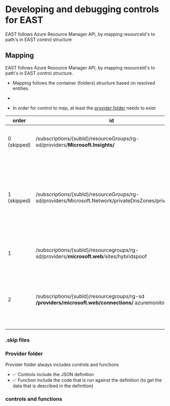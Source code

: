 # Developing and debugging controls for EAST

EAST follows Azure Resource Manager API, by mapping resourceId's to path's in EAST control structure

## Mapping 

EAST follows Azure Resource Manager API, by mapping resourceId's to path's in EAST control structure.

- Mapping follows the container (folders) structure based on resolved entities.
  

- 

- In order for control to map, at least the [provider folder](#provider-folder) needs to exist


order | id | map | explanation
-|-|-|-
0 (skipped)| /subscriptions/{subId}/resourceGroups/rg-sd/providers/**Microsoft.Insights/** | skipped see explanation |  [filterExistingProviders.js](plugins/nodeSrc/filterExistingProviders.js) does not issue get request since provider folder does not exist under [providers](/providers/)
1 (skipped) | /subscriptions/{subId}/resourceGroups/rg-sd/providers/Microsoft.Network/privateDnsZones/priv.dewi.red | skipped see explanation | the resource is explicitly configured to be skipped due to not having any checks created yet, nonetheless there are other categories in microsoft.network provider and we don't want to have them skipped in resolving order 0
1|/subscriptions/{subId}/resourcegroups/rg-sd/providers/**microsoft.web**/sites/hybridspoof | mapped to root provider providers/**microsoft.web/**| [filterExistingProviders.js](plugins/nodeSrc/filterExistingProviders.js) does not issues get request since provider folder doe exist under [providers](/providers/)
2|/subscriptions/{subId}/resourcegroups/rg-sd **/providers/microsoft.web/connections/** azuremonitorlogs | mapped to sub-provider providers/ **microsoft.web/connections/** | if the provider folder has sub-providers, the resolving mechanism will try to match into them first, if no sub-providers exist, the resolving would then default to the root of the provider


### .skip files



### Provider folder
Provider folder always includes controls and functions 

- ✅ Controls include the JSON definition
- ✅ Function include the code that is run against the definition (to get the data that is described in the definition)

### controls and functions


